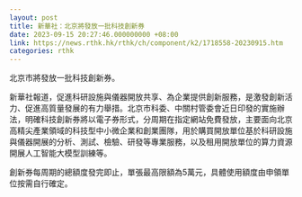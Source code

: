 ```yaml
---
layout: post
title: 新華社：北京將發放一批科技創新券
date: 2023-09-15 20:27:46.000000000 +08:00
link: https://news.rthk.hk/rthk/ch/component/k2/1718558-20230915.htm
categories: rthk
---
```


北京市將發放一批科技創新券。

新華社報道，促進科研設施與儀器開放共享、為企業提供創新服務，是激發創新活力、促進高質量發展的有力舉措。北京市科委、中關村管委會近日印發的實施辦法，明確科技創新券將以電子券形式，分周期在指定網站免費發放，主要面向北京高精尖產業領域的科技型中小微企業和創業團隊，用於購買開放單位基於科研設施與儀器開展的分析、測試、檢驗、研發等專業服務，以及租用開放單位的算力資源開展人工智能大模型訓練等。

創新券每周期的總額度發完即止，單張最高限額為5萬元，具體使用額度由申領單位按需自行確定。
